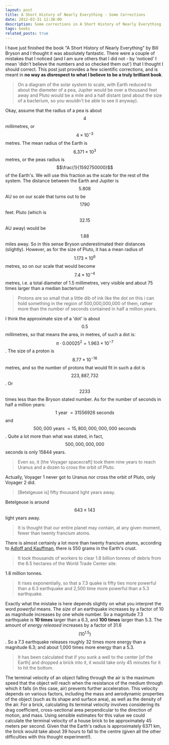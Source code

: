 ```yaml
---
layout: post
title: A Short History of Nearly Everything - Some Corrections
date: 2012-03-31 12:38:00
description: Some corrections in A Short History of Nearly Everything
tags: books
related_posts: true
---
```


I have just finished the book "A Short History of Nearly Everything" by Bill Bryson and I thought it was absolutely fantastic. There were a couple of mistakes that I noticed (and I am sure others that I did not - by 'noticed' I mean 'didn't believe the numbers and so checked them out') that I thought I should correct. This post just provides a few scientific corrections, and is meant in **no way as disrespect to what I believe to be a truly brilliant book**.

> On a diagram of the solar system to scale, with Earth reduced to about the diameter of a pea, Jupiter would be over a thousand feet away and Pluto would be a mile and a half distant (and about the size of a bacterium, so you wouldn't be able to see it anyway).

Okay, assume that the radius of a pea is about $$4$$ millimetres, or $$4 \times 10^{-3}$$ metres. The mean radius of the Earth is $$6.371 \times 10^3$$ metres, or the peas radius is $$\frac{1}{1592750000}$$ of the Earth's. We will use this fraction as the scale for the rest of the system. The distance between the Earth and Jupiter is $$5.808$$ AU so on our scale that turns out to be $$1790$$ feet. Pluto (which is $$32.15$$ AU away) would be $$1.88$$ miles away. So in this sense Bryson underestimated their distances (slightly). However, as for the size of Pluto, it has a mean radius of $$1.173 \times 10^6$$ metres, so on our scale that would become $$7.4 \times 10^{-4}$$ metres, i.e. a total diameter of 1.5 millimetres, very visible and about 75 times larger than a median bacterium!

> Protons are so small that a little dib of ink like the dot on this i can hold something in the region of 500,000,000,000 of them, rather more than the number of seconds contained in half a million years.

I think the approximate size of a 'dot' is about $$0.5$$ millimetres, so that means the area, in metres, of such a dot is: $$\pi\cdot 0.00025^2=1.963\times 10^{-7}$$. The size of a proton is $$8.77 \times 10^{-16}$$ metres, and so the number of protons that would fit in such a dot is $$223,887,732$$. Or $$2233$$ times less than the Bryson stated number. As for the number of seconds in half a million years: $$1 \mbox{ year } = 31556926 \mbox{ seconds}$$ and $$500,000 \mbox{ years } = 15,800,000,000,000 \mbox{ seconds}$$. Quite a lot more than what was stated, in fact, $$500,000,000,000$$ seconds is only 15844 years.

> Even so, it \[the Voyager spacecraft\] took them nine years to reach Uranus and a dozen to cross the orbit of Pluto.

Actually, Voyager 1 never got to Uranus nor cross the orbit of Pluto, only Voyager 2 did.

> \[Betelgeuse is\] fifty thousand light years away.

Betelgeuse is around $$643 \pm 143$$ light years away.

> It is thought that our entire planet may contain, at any given moment, fewer than twenty francium atoms.

There is almost certainly a lot more than twenty francium atoms, according to [Adloff and Kauffman](https://perey.org/genealogy/MP%202.pdf), there is 550 grams in the Earth's crust.

> It took thousands of workers to clear 1.8 billion tonnes of debris from the 6.5 hectares of the World Trade Center site.

1.8 million tonnes.

> It rises exponentially, so that a 7.3 quake is fifty ties more powerful than a 6.3 earthquake and 2,500 time more powerful than a 5.3 earthquake.

Exactly what the mistake is here depends slightly on what you interpret the word _powerful_ means.
The _size_ of an earthquake increases by a factor of 10 as magnitude increases by one whole number. So a magnitude 7.3 earthquake is **10 times** larger than a 6.3, and **100 times** larger than 5.3.
The amount of _energy released_ increases by a factor of 31.6 $$\left(10^{1.5}\right)$$. So a 7.3 earthquake releases roughly 32 times more energy than a magnitude 6.3; and about 1,000 times more energy than a 5.3.

> It has been calculated that if you sunk a well to the center \[of the Earth\] and dropped a brick into it, it would take only 45 minutes for it to hit the bottom.

The terminal velocity of an object falling through the air is the maximum speed that the object will reach when the resistance of the medium through which it falls (in this case, air) prevents further acceleration. This velocity depends on various factors, including the mass and aerodynamic properties of the object (such as its shape and surface area), as well as the density of the air. For a brick, calculating its terminal velocity involves considering its drag coefficient, cross-sectional area perpendicular to the direction of motion, and mass. Using sensible estimates for this value we could calculate the terminal velocity of a house brick to be approximately 45 meters per second.
Given that the Earth's radius is approximately 6371 km, the brick would take about 39 hours to fall to the centre (given all the other difficulties with this thought experiment!).
